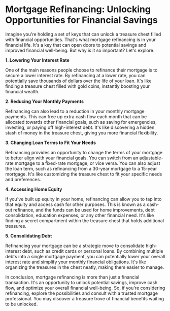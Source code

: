 # Mortgage Refinancing: Unlocking Opportunities for Financial Savings

Imagine you're holding a set of keys that can unlock a treasure chest filled with financial opportunities. That's what mortgage refinancing is in your financial life. It's a key that can open doors to potential savings and improved financial well-being. But why is it so important? Let's explore.

**1. Lowering Your Interest Rate**

One of the main reasons people choose to refinance their mortgage is to secure a lower interest rate. By refinancing at a lower rate, you can potentially save thousands of dollars over the life of your loan. It's like finding a treasure chest filled with gold coins, instantly boosting your financial wealth.

**2. Reducing Your Monthly Payments**

Refinancing can also lead to a reduction in your monthly mortgage payments. This can free up extra cash flow each month that can be allocated towards other financial goals, such as saving for emergencies, investing, or paying off high-interest debt. It's like discovering a hidden stash of money in the treasure chest, giving you more financial flexibility.

**3. Changing Loan Terms to Fit Your Needs**

Refinancing provides an opportunity to change the terms of your mortgage to better align with your financial goals. You can switch from an adjustable-rate mortgage to a fixed-rate mortgage, or vice versa. You can also adjust the loan term, such as refinancing from a 30-year mortgage to a 15-year mortgage. It's like customizing the treasure chest to fit your specific needs and preferences.

**4. Accessing Home Equity**

If you've built up equity in your home, refinancing can allow you to tap into that equity and access cash for other purposes. This is known as a cash-out refinance, and the funds can be used for home improvements, debt consolidation, education expenses, or any other financial need. It's like finding a secret compartment within the treasure chest that holds additional treasures.

**5. Consolidating Debt**

Refinancing your mortgage can be a strategic move to consolidate high-interest debt, such as credit cards or personal loans. By combining multiple debts into a single mortgage payment, you can potentially lower your overall interest rate and simplify your monthly financial obligations. It's like organizing the treasures in the chest neatly, making them easier to manage.

In conclusion, mortgage refinancing is more than just a financial transaction. It's an opportunity to unlock potential savings, improve cash flow, and optimize your overall financial well-being. So, if you're considering refinancing, explore the possibilities and consult with a trusted mortgage professional. You may discover a treasure trove of financial benefits waiting to be unlocked.